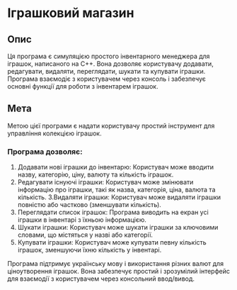 # Іграшковий магазин
## Опис
Ця програма є симуляцією простого інвентарного менеджера для іграшок, написаного на C++. Вона дозволяє користувачу додавати, редагувати, видаляти, переглядати, шукати та купувати іграшки. Програма взаємодіє з користувачем через консоль і забезпечує основні функції для роботи з інвентарем іграшок.

## Мета
Метою цієї програми є надати користувачу простий інструмент для управління колекцією іграшок. 

### Програма дозволяє:
1. Додавати нові іграшки до інвентарю: Користувач може вводити назву, категорію, ціну, валюту та кількість іграшок.
2. Редагувати існуючі іграшки: Користувач може змінювати інформацію про іграшки, такі як назва, категорія, ціна, валюта та кількість.
3.Видаляти іграшки: Користувач може видаляти іграшки повністю або частково (зменшувати кількість).
4. Переглядати список іграшок: Програма виводить на екран усі іграшки в інвентарі з їхньою інформацією.
5. Шукати іграшки: Користувач може шукати іграшки за ключовими словами, що містяться у назві або категорії.
6. Купувати іграшки: Користувач може купувати певну кількість іграшок, зменшуючи їхню кількість у інвентарі.

Програма підтримує українську мову і використання різних валют для ціноутворення іграшок. Вона забезпечує простий і зрозумілий інтерфейс для взаємодії з користувачем через консольний ввод/вивод.
